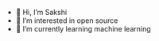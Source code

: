 - 👋 Hi, I’m Sakshi
- 👀 I’m interested in open source
- 🌱 I’m currently learning machine learning


<!---
Sakshi29G/Sakshi29G is a ✨ special ✨ repository because its `README.md` (this file) appears on your GitHub profile.
You can click the Preview link to take a look at your changes.
--->
